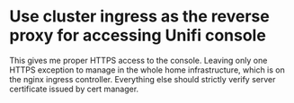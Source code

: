 # Use cluster ingress as the reverse proxy for accessing Unifi console

This gives me proper HTTPS access to the console. Leaving only one HTTPS exception to manage in the whole home infrastructure, which is on the nginx ingress controller. Everything else should strictly verify server certificate issued by cert manager.
